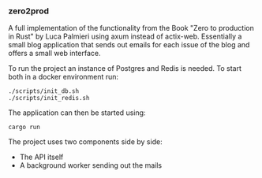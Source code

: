 ### zero2prod

A full implementation of the functionality from the Book "Zero to production in Rust" by Luca Palmieri using axum instead of actix-web.
Essentially a small blog application that sends out emails for each issue of the blog and offers a small web interface.

To run the project an instance of Postgres and Redis is needed.
To start both in a docker environment run:

```Shell
./scripts/init_db.sh
./scripts/init_redis.sh
```

The application can then be started using:

```Shell
cargo run

```

The project uses two components side by side:

- The API itself
- A background worker sending out the mails
